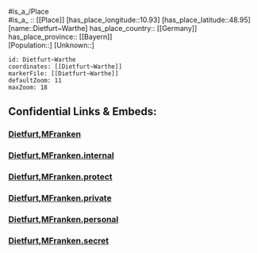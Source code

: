 ﻿---
location: [48.95,10.93] 
mapzoom: [7,12] 
mapmarker: city 
type: City
tags:
- geo/City


SpocWebEntityId: 29790
isDeleted: false
confidential: public

---
#is_a_/Place  
#is_a_ :: [[Place]] 
[has_place_longitude::10.93] 
[has_place_latitude::48.95] 
[name::Dietfurt~Warthe] 
has_place_country:: [[Germany]]  
has_place_province:: [[Bayern]]  
[Population::] 
[Unknown::] 


```leaflet
id: Dietfurt~Warthe
coordinates: [[Dietfurt~Warthe]] 
markerFile: [[Dietfurt~Warthe]] 
defaultZoom: 11 
maxZoom: 18
```


## Confidential Links & Embeds: 

### [Dietfurt,MFranken](/_public/Earth/Continent/Europe/Europe~Central/Germany/Germany~West/Bayern/counties~Bayern/Weißenburg-Gunzenhausen/cities~Weißenburg-Gunzenhausen/Treuchtlingen/Dietfurt,MFranken.md) 

### [Dietfurt,MFranken.internal](/_internal/Earth/Continent/Europe/Europe~Central/Germany/Germany~West/Bayern/counties~Bayern/Weißenburg-Gunzenhausen/cities~Weißenburg-Gunzenhausen/Treuchtlingen/Dietfurt,MFranken.internal.md) 

### [Dietfurt,MFranken.protect](/_protect/Earth/Continent/Europe/Europe~Central/Germany/Germany~West/Bayern/counties~Bayern/Weißenburg-Gunzenhausen/cities~Weißenburg-Gunzenhausen/Treuchtlingen/Dietfurt,MFranken.protect.md) 

### [Dietfurt,MFranken.private](/_private/Earth/Continent/Europe/Europe~Central/Germany/Germany~West/Bayern/counties~Bayern/Weißenburg-Gunzenhausen/cities~Weißenburg-Gunzenhausen/Treuchtlingen/Dietfurt,MFranken.private.md) 

### [Dietfurt,MFranken.personal](/_personal/Earth/Continent/Europe/Europe~Central/Germany/Germany~West/Bayern/counties~Bayern/Weißenburg-Gunzenhausen/cities~Weißenburg-Gunzenhausen/Treuchtlingen/Dietfurt,MFranken.personal.md) 

### [Dietfurt,MFranken.secret](/_secret/Earth/Continent/Europe/Europe~Central/Germany/Germany~West/Bayern/counties~Bayern/Weißenburg-Gunzenhausen/cities~Weißenburg-Gunzenhausen/Treuchtlingen/Dietfurt,MFranken.secret.md) 
